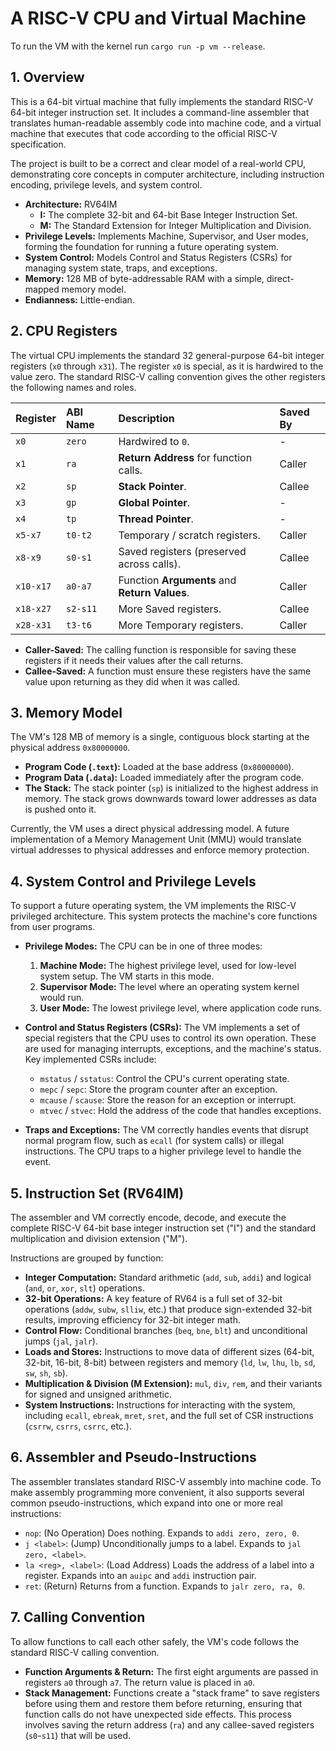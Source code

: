 # A RISC-V CPU and Virtual Machine

To run the VM with the kernel run `cargo run -p vm --release`.

## 1. Overview

This is a 64-bit virtual machine that fully implements the standard RISC-V 64-bit integer instruction set. It includes a command-line assembler that translates human-readable assembly code into machine code, and a virtual machine that executes that code according to the official RISC-V specification.

The project is built to be a correct and clear model of a real-world CPU, demonstrating core concepts in computer architecture, including instruction encoding, privilege levels, and system control.

-   **Architecture:** RV64IM
    -   **I:** The complete 32-bit and 64-bit Base Integer Instruction Set.
    -   **M:** The Standard Extension for Integer Multiplication and Division.
-   **Privilege Levels:** Implements Machine, Supervisor, and User modes, forming the foundation for running a future operating system.
-   **System Control:** Models Control and Status Registers (CSRs) for managing system state, traps, and exceptions.
-   **Memory:** 128 MB of byte-addressable RAM with a simple, direct-mapped memory model.
-   **Endianness:** Little-endian.

## 2. CPU Registers

The virtual CPU implements the standard 32 general-purpose 64-bit integer registers (`x0` through `x31`). The register `x0` is special, as it is hardwired to the value zero. The standard RISC-V calling convention gives the other registers the following names and roles.

| Register | ABI Name | Description                                    | Saved By |
| :------- | :------- | :--------------------------------------------- | :------- |
| `x0`     | `zero`   | Hardwired to `0`.                              | -        |
| `x1`     | `ra`     | **Return Address** for function calls.         | Caller   |
| `x2`     | `sp`     | **Stack Pointer**.                             | Callee   |
| `x3`     | `gp`     | **Global Pointer**.                            | -        |
| `x4`     | `tp`     | **Thread Pointer**.                            | -        |
| `x5-x7`  | `t0-t2`  | Temporary / scratch registers.                 | Caller   |
| `x8-x9`  | `s0-s1`  | Saved registers (preserved across calls).      | Callee   |
| `x10-x17`| `a0-a7`  | Function **Arguments** and **Return Values**.  | Caller   |
| `x18-x27`| `s2-s11` | More Saved registers.                          | Callee   |
| `x28-x31`| `t3-t6`  | More Temporary registers.                      | Caller   |

-   **Caller-Saved:** The calling function is responsible for saving these registers if it needs their values after the call returns.
-   **Callee-Saved:** A function must ensure these registers have the same value upon returning as they did when it was called.

## 3. Memory Model

The VM's 128 MB of memory is a single, contiguous block starting at the physical address `0x80000000`.

-   **Program Code (`.text`):** Loaded at the base address (`0x80000000`).
-   **Program Data (`.data`):** Loaded immediately after the program code.
-   **The Stack:** The stack pointer (`sp`) is initialized to the highest address in memory. The stack grows downwards toward lower addresses as data is pushed onto it.

Currently, the VM uses a direct physical addressing model. A future implementation of a Memory Management Unit (MMU) would translate virtual addresses to physical addresses and enforce memory protection.

## 4. System Control and Privilege Levels

To support a future operating system, the VM implements the RISC-V privileged architecture. This system protects the machine's core functions from user programs.

-   **Privilege Modes:** The CPU can be in one of three modes:
    1.  **Machine Mode:** The highest privilege level, used for low-level system setup. The VM starts in this mode.
    2.  **Supervisor Mode:** The level where an operating system kernel would run.
    3.  **User Mode:** The lowest privilege level, where application code runs.

-   **Control and Status Registers (CSRs):** The VM implements a set of special registers that the CPU uses to control its own operation. These are used for managing interrupts, exceptions, and the machine's status. Key implemented CSRs include:
    -   `mstatus` / `sstatus`: Control the CPU's current operating state.
    -   `mepc` / `sepc`: Store the program counter after an exception.
    -   `mcause` / `scause`: Store the reason for an exception or interrupt.
    -   `mtvec` / `stvec`: Hold the address of the code that handles exceptions.

-   **Traps and Exceptions:** The VM correctly handles events that disrupt normal program flow, such as `ecall` (for system calls) or illegal instructions. The CPU traps to a higher privilege level to handle the event.

## 5. Instruction Set (RV64IM)

The assembler and VM correctly encode, decode, and execute the complete RISC-V 64-bit base integer instruction set ("I") and the standard multiplication and division extension ("M").

Instructions are grouped by function:

-   **Integer Computation:** Standard arithmetic (`add`, `sub`, `addi`) and logical (`and`, `or`, `xor`, `slt`) operations.
-   **32-bit Operations:** A key feature of RV64 is a full set of 32-bit operations (`addw`, `subw`, `slliw`, etc.) that produce sign-extended 32-bit results, improving efficiency for 32-bit integer math.
-   **Control Flow:** Conditional branches (`beq`, `bne`, `blt`) and unconditional jumps (`jal`, `jalr`).
-   **Loads and Stores:** Instructions to move data of different sizes (64-bit, 32-bit, 16-bit, 8-bit) between registers and memory (`ld`, `lw`, `lhu`, `lb`, `sd`, `sw`, `sh`, `sb`).
-   **Multiplication & Division (M Extension):** `mul`, `div`, `rem`, and their variants for signed and unsigned arithmetic.
-   **System Instructions:** Instructions for interacting with the system, including `ecall`, `ebreak`, `mret`, `sret`, and the full set of CSR instructions (`csrrw`, `csrrs`, `csrrc`, etc.).

## 6. Assembler and Pseudo-Instructions

The assembler translates standard RISC-V assembly into machine code. To make assembly programming more convenient, it also supports several common pseudo-instructions, which expand into one or more real instructions:

-   `nop`: (No Operation) Does nothing. Expands to `addi zero, zero, 0`.
-   `j <label>`: (Jump) Unconditionally jumps to a label. Expands to `jal zero, <label>`.
-   `la <reg>, <label>`: (Load Address) Loads the address of a label into a register. Expands into an `auipc` and `addi` instruction pair.
-   `ret`: (Return) Returns from a function. Expands to `jalr zero, ra, 0`.

## 7. Calling Convention

To allow functions to call each other safely, the VM's code follows the standard RISC-V calling convention.

-   **Function Arguments & Return:** The first eight arguments are passed in registers `a0` through `a7`. The return value is placed in `a0`.
-   **Stack Management:** Functions create a "stack frame" to save registers before using them and restore them before returning, ensuring that function calls do not have unexpected side effects. This process involves saving the return address (`ra`) and any callee-saved registers (`s0`-`s11`) that will be used.
